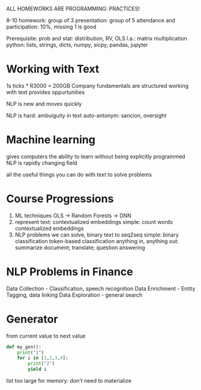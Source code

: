 ALL HOMEWORKS ARE PROGRAMMING: PRACTICES!

8-10 homework: group of 3
presentation: group of 5
attendance and participation: 10%, missing 1 is good

Prerequisite:
prob and stat: distribution, RV, OLS
l.a.: matrix multiplication
python: lists, strings, dicts, numpy, sicpy, pandas, jupyter

# Working with Text
1s ticks * R3000 = 200GB
Company fundamentals are structured
working with text provides oppurtunities

NLP is new and moves quickly

NLP is hard: ambuiguity in text
auto-antonym: sancion, oversight

# Machine learning
gives computers the ability to learn without being explicitly programmed
NLP is rapidly changing field

all the useful things you can do with text to solve problems

# Course Progressions
1. ML techniques
   OLS -> Random Forests -> DNN
2. represent text: contextualized embeddings
   simple: count words
   contextualized embeddings
3. NLP problems we can solve, binary text to seq2seq
   simple: binary classification
   token-based classification
   anything in, anything out: summarize document; translate; question answering

# NLP Problems in Finance
Data Collection - Classification, speech recognition
Data Enrichment - Entity Tagging, data linking
Data Exploration - general search

# Generator
from current value to next value
```python
def my_gen():
    print("1")
    for i in [1,2,3,4]:
        print("2")
        yield i
```
list too large for memory: don't need to materialize

